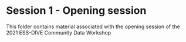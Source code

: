 # Session 1 - Opening session

This folder contains material associated with the opening session of the 2021 ESS-DIVE Community Data Workshop
